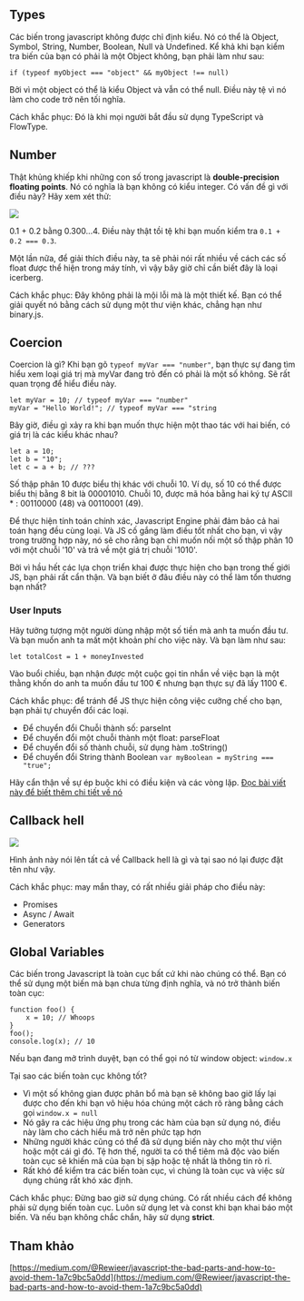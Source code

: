 ## Types
Các biến trong javascript không được chỉ định kiểu. Nó có thể là Object, Symbol, String, Number, Boolean, Null và Undefined. Kể khả khi bạn kiểm tra biến của bạn có phải là một Object không, bạn phải làm như sau:

```
if (typeof myObject === "object" && myObject !== null)
```

Bởi vì một object có thể là kiểu Object và vẫn có thể null. Điều này tệ vì nó làm cho code trở nên tối nghĩa.

Cách khắc phục: Đó là khi mọi người bắt đầu sử dụng  TypeScript và FlowType.
## Number

Thật khủng khiếp khi những con số trong javascript là **double-precision floating points**. Nó có nghĩa là bạn không có kiểu integer. Có vấn đề gì với điều này? Hãy xem xét thử:

![](https://images.viblo.asia/a8052ad3-2a06-44a0-9eee-4e688f8b0dd8.png)

0.1 + 0.2 bằng 0.300…4. Điều này thật tồi tệ khi bạn muốn kiểm tra `0.1 + 0.2 === 0.3`.

Một lần nữa, để giải thích điều này, ta sẽ phải nói rất nhiều về cách các số float được thể hiện trong máy tính, vì vậy bây giờ chỉ cần biết đây là loại icerberg.

Cách khắc phục: Đây không phải là mội lỗi mà là một thiết kế. Bạn có thể giải quyết nó bằng cách sử dụng một thư viện khác, chẳng hạn như binary.js.
## Coercion
Coercion là gì? Khi bạn gõ `typeof myVar === "number"`, bạn thực sự đang tìm hiểu xem loại giá trị mà myVar đang trỏ đến có phải là một số không. Sẽ rất quan trọng để hiểu điều này.
```
let myVar = 10; // typeof myVar === "number"
myVar = "Hello World!"; // typeof myVar === "string
```

Bây giờ, điều gì xảy ra khi bạn muốn thực hiện một thao tác với hai biến, có giá trị là các kiểu khác nhau?
```
let a = 10;
let b = "10";
let c = a + b; // ???
```

Số thập phân 10 được biểu thị khác với chuỗi 10. Ví dụ, số 10 có thể được biểu thị bằng 8 bit là 00001010. Chuỗi 10, được mã hóa bằng hai ký tự ASCII * : 00110000 (48) và 00110001 (49).

Để thực hiện tính toán chính xác, Javascript Engine phải đảm bảo cả hai toán hạng đều cùng loại. Và JS cố gắng làm điều tốt nhất cho bạn, vì vậy trong trường hợp này, nó sẽ cho rằng bạn chỉ muốn nối một số thập phân 10 với một chuỗi '10' và trả về một giá trị chuỗi '1010'.

Bởi vì hầu hết các lựa chọn triển khai được thực hiện cho bạn trong thế giới JS, bạn phải rất cẩn thận. Và bạn biết ở đâu điều này có thể làm tổn thương bạn nhất?
### User Inputs

Hãy tưởng tượng một người dùng nhập một số tiền mà anh ta muốn đầu tư. Và bạn muốn anh ta mất một khoản phí cho việc này. Và bạn làm như sau:
```
let totalCost = 1 + moneyInvested
```

Vào buổi chiều, bạn nhận được một cuộc gọi tin nhắn về việc bạn là một thằng khốn do anh ta muốn đầu tư 100 € nhưng bạn thực sự đã lấy 1100 €.

Cách khắc phục: để tránh để JS thực hiện công việc cưỡng chế cho bạn, bạn phải tự chuyển đổi các loại.
* Để chuyển đổi Chuỗi thành số: parseInt
* Để chuyển đổi một chuỗi thành một float: parseFloat
* Để chuyển đổi số thành chuỗi, sử dụng hàm .toString()
* Để chuyển đổi String thành Boolean `var myBoolean = myString === "true";`

Hãy cẩn thận về sự ép buộc khi có điều kiện và các vòng lặp. [Đọc bài viết này để biết thêm chi tiết về nó](https://hackernoon.com/understanding-js-coercion-ff5684475bfc)
## Callback hell
![](https://images.viblo.asia/1289be51-3f54-4b73-aa66-6b0942de653d.jpeg)

Hình ảnh này nói lên tất cả về Callback hell là gì và tại sao nó lại được đặt tên như vậy.

Cách khắc phục: may mắn thay, có rất nhiều giải pháp cho điều này:
* Promises
* Async / Await 
* Generators

## Global Variables
Các biến trong Javascript là toàn cục bất cứ khi nào chúng có thể. Bạn có thể sử dụng một biến mà bạn chưa từng định nghĩa, và nó trở thành biến toàn cục:
```
function foo() {
    x = 10; // Whoops
}
foo();
console.log(x); // 10
```

Nếu bạn đang mở trình duyệt, bạn có thể gọi nó từ window object: `window.x`

Tại sao các biến toàn cục không tốt?
* Vì một số không gian được phân bổ mà bạn sẽ không bao giờ lấy lại được cho đến khi bạn vô hiệu hóa chúng một cách rõ ràng bằng cách gọi `window.x = null`
* Nó gây ra các hiệu ứng phụ trong các hàm của bạn sử dụng nó, điều này làm cho cách hiểu mã trở nên phức tạp hơn
* Những người khác cũng có thể đã sử dụng biến này cho một thư viện hoặc một cái gì đó. Tệ hơn thế, người ta có thể tiêm mã độc vào biến toàn cục sẽ khiến mã của bạn bị sập hoặc tệ nhất là thông tin rò rỉ.
* Rất khó để kiểm tra các biến toàn cục, vì chúng là toàn cục và việc sử dụng chúng rất khó xác định.

Cách khắc phục: Đừng bao giờ sử dụng chúng. Có rất nhiều cách để không phải sử dụng biến toàn cục. Luôn sử dụng let và const khi bạn khai báo một biến. Và nếu bạn không chắc chắn, hãy sử dụng **strict**.
## Tham khảo
[https://medium.com/@Rewieer/javascript-the-bad-parts-and-how-to-avoid-them-1a7c9bc5a0dd](https://medium.com/@Rewieer/javascript-the-bad-parts-and-how-to-avoid-them-1a7c9bc5a0dd)